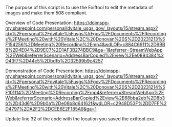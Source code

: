 The purpose of this script is to use the Exiftool to edit the metadata of images and make them 508 compliant.

Overview of Code Presentation: https://doimspp-my.sharepoint.com/personal/dvitale_usgs_gov/_layouts/15/stream.aspx?id=%2Fpersonal%2Fdvitale%5Fusgs%5Fgov%2FDocuments%2FRecordings%2FMeeting%20with%20Vitale%2C%20Donovan%20S%2D20231213%5F154256%2DMeeting%20Recording%2Emp4&wdLOR=c884C6911%2D9BB8%2D4E04%2D9EC7%2D1AF3B274BBC9&ga=1&referrer=StreamWebApp%2EWeb&referrerScenario=AddressBarCopied%2Eview%2Ee0894384%2D43f7%2D44c5%2Dbdfb%2D32599b9c4257

Demonstration of Code Presentation: https://doimspp-my.sharepoint.com/personal/dvitale_usgs_gov/_layouts/15/stream.aspx?id=%2Fpersonal%2Fdvitale%5Fusgs%5Fgov%2FDocuments%2FRecordings%2FMeeting%20with%20Vitale%2C%20Donovan%20S%2D20231214%5F101114%2DMeeting%20Recording%2Emp4&referrer=StreamWebApp%2EWeb&referrerScenario=AddressBarCopied%2Eview%2E68bba2eb%2D8b3b%2D43d6%2D9b0a%2De08b8d64162f&wdLOR=c2948D53F%2DD7FF%2D4797%2DA2F2%2DCEE6E2F185A9&ga=1

Update line 32 of the code with the location you saved the exiftool.exe.
